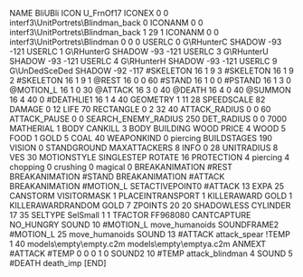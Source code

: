 NAME BliUBli
ICON U_FrnOf17
ICONEX 0 0 interf3\UnitPortrets\Blindman_back 0
ICONANM 0 0 interf3\UnitPortrets\Blindman_back 1 29 1
ICONANM 0 0 interf3\UnitPortrets\Blindman 0 0 0
USERLC 0 G\RHunterC SHADOW -93 -121
USERLC 1 G\RHunterG SHADOW -93 -121
USERLC 3 G\RHunterU SHADOW -93 -121
USERLC 4 G\RHunterH SHADOW -93 -121
USERLC 			9 G\UnDedSceDed SHADOW -92 -117
#SKELETON               16 1 9 3
#SKELETON               16 1 9 2
#SKELETON               16 1 9 1
@REST      16 0 0 60
#STAND     16 1 0 0
#PSTAND    16 1 3 0
@MOTION_L  16 1 0 30
@ATTACK    16 3 0 40
@DEATH     16 4 0 40
@SUMMON     16 4 40 0
#DEATHLIE1 16 1 4 40
GEOMETRY 1 11 28
SPEEDSCALE 82
DAMAGE   0 12
LIFE     70
RECTANGLE 0 2 32 40
ATTACK_RADIUS 0 0 60
ATTACK_PAUSE 0 0
SEARCH_ENEMY_RADIUS 250
DET_RADIUS 0 0 7000
MATHERIAL 1 BODY
CANKILL 3 BODY BUILDING WOOD
PRICE 4 WOOD 5 FOOD 1 GOLD 5 COAL 40
WEAPONKIND 0 piercing
BUILDSTAGES 190
VISION 0
STANDGROUND
MAXATTACKERS 8
INFO 0 28
UNITRADIUS 8
VES 30
MOTIONSTYLE SINGLESTEP
ROTATE 16
PROTECTION 4 piercing 4 chopping 0 crushing 0 magical 0
BREAKANIMATION #REST
BREAKANIMATION #STAND
BREAKANIMATION #ATTACK
BREAKANIMATION #MOTION_L
SETACTIVEPOINT0 #ATTACK 13
EXPA 25
CANSTORM
VISITORMASK 1
PLACEINTRANSPORT 1
KILLERAWARD             GOLD 1
KILLERAWARDRANDOM       GOLD 7
ZPOINTS 20 20
SHADOWLESS
CYLINDER 17 35
SELTYPE SelSmall 1 1
TFACTOR FF968080
CANTCAPTURE
NO_HUNGRY
SOUND 10 #MOTION_L move_humanoids
SOUNDFRAME2 #MOTION_L 25 move_humanoids
SOUND 13 #ATTACK attack_spear
!TEMP  1 40 models\empty\empty.c2m models\empty\emptya.c2m
ANMEXT #ATTACK #TEMP 0 0 0 1 0
SOUND2 10 #TEMP attack_blindman 4
SOUND 5 #DEATH death_imp
[END]
